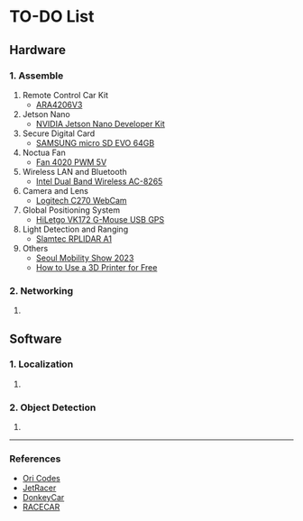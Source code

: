# TO-DO List

## Hardware

### 1. Assemble

1) Remote Control Car Kit
    - [ARA4206V3](http://rc9.co.kr/product/product_detail.asp?product_number=192300)
2) Jetson Nano
    - [NVIDIA Jetson Nano Developer Kit](https://www.amazon.com/NVIDIA-Jetson-Nano-Developer-945-13450-0000-100/dp/B084DSDDLT/ref=sr_1_3?crid=2GY511YAX2MZV&keywords=jetson+nano+dev+kit&qid=1680478170&sprefix=jetson+nano+dev+kit%2Caps%2C278&sr=8-3)
3) Secure Digital Card
    - [SAMSUNG micro SD EVO 64GB](https://smartstore.naver.com/ranistore7282/products/2640705571)
4) Noctua Fan
    - [Fan 4020 PWM 5V](https://www.amazon.com/Fan-4020-PWM-5V-Jetson-Nano-Reverse-Proof-Adjustment/dp/B07TYZ3RG5/ref=sr_1_3?keywords=Fan-4020-PWM-5V&qid=1680710950&sr=8-3)
5) Wireless LAN and Bluetooth
    - [Intel Dual Band Wireless AC-8265](https://www.amazon.com/Intel-Dual-Band-Wireless-Ac-8265/dp/B01MZA1AB2/ref=sr_1_3?crid=1EUJXA9R7RF5J&keywords=Intel+Dual+Band+Wireless+AC-8265&qid=1680478205&sprefix=intel+dual+band+wireless+ac-8265%2Caps%2C276&sr=8-3)
6) Camera and Lens
    - [Logitech C270 WebCam](https://smartstore.naver.com/atonix/products/5845951524)
7) Global Positioning System
    - [HiLetgo VK172 G-Mouse USB GPS](https://www.amazon.com/HiLetgo-G-Mouse-GLONASS-Receiver-Windows/dp/B01MTU9KTF/ref=sr_1_3?crid=13VUDV4H022VI&keywords=gps+usb&qid=1680712927&sprefix=gps+us%2Caps%2C378&sr=8-3)
8) Light Detection and Ranging
    - [Slamtec RPLIDAR A1](https://www.amazon.com/Slamtec-RPLIDAR-Scanning-Avoidance-Navigation/dp/B07TJW5SXF/ref=sr_1_3?crid=3TZ3UNYXM2HF&keywords=lidar&qid=1680712878&sprefix=lid%2Caps%2C311&sr=8-3)
9) Others
    - [Seoul Mobility Show 2023](http://www.motorshow.or.kr/main/main.php)
    - [How to Use a 3D Printer for Free](https://www.korea.kr/news/reporterView.do?newsId=148861861)

### 2. Networking

1)

## Software

### 1. Localization

1)

### 2. Object Detection

1)

----

### References
- [Ori Codes](https://ori.codes/software/kernel-hacking/)
- [JetRacer](https://github.com/NVIDIA-AI-IOT/jetracer/)
- [DonkeyCar](https://www.donkeycar.com/)
- [RACECAR](https://jetsonhacks.com/category/robotics/jetson-racecar/)
